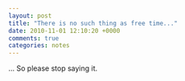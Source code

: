 ```yaml
---
layout: post
title: "There is no such thing as free time..."
date: 2010-11-01 12:10:20 +0000
comments: true
categories: notes
---
```


... So please stop saying it.